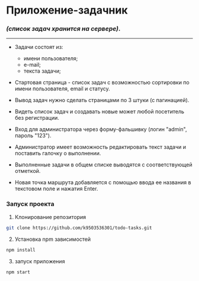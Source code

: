 # Приложение-задачник
### _(список задач хранится на сервере)_.

---

* Задачи состоят из:
  - имени пользователя;
  - е-mail;
  - текста задачи;

* Стартовая страница - список задач с возможностью сортировки по имени пользователя, email и статусу.
* Вывод задач нужно сделать страницами по 3 штуки (с пагинацией).
* Видеть список задач и создавать новые может любой посетитель без регистрации.
* Вход для администратора через форму-фальшивку (логин "admin", пароль "123").
*  Администратор имеет возможность редактировать текст задачи и поставить галочку о выполнении.
*  Выполненные задачи в общем списке выводятся с соответствующей отметкой.
*  Новая точка маршрута добавляется с помощью ввода ее названия в текстовом поле и нажатия Enter.

### Запуск проекта

1. Клонирование репозитория
```sh
git clone https://github.com/k9503536301/todo-tasks.git
```
2. Установка npm зависимостей
```sh
npm install
```

3. запуск приложения
```sh
npm start
```